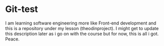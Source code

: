 # Git-test
I am learning software engineering more like Front-end development and this is a repository under my lesson (theodinproject). I might get to update this description later as i go on with the course but for now, this is all i got. Peace.
